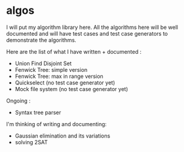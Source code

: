 # algos

I will put my algorithm library here. All the algorithms here will be well documented and will have test cases and test case generators to demonstrate the algorithms.

Here are the list of what I have written + documented :

- Union Find Disjoint Set
- Fenwick Tree: simple version
- Fenwick Tree: max in range version
- Quickselect (no test case generator yet)
- Mock file system (no test case generator yet)

Ongoing :

- Syntax tree parser

I'm thinking of writing and documenting:

- Gaussian elimination and its variations
- solving 2SAT
